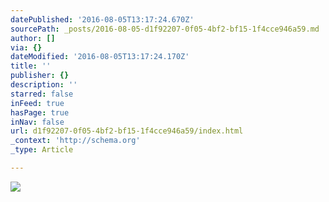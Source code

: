 ```yaml
---
datePublished: '2016-08-05T13:17:24.670Z'
sourcePath: _posts/2016-08-05-d1f92207-0f05-4bf2-bf15-1f4cce946a59.md
author: []
via: {}
dateModified: '2016-08-05T13:17:24.170Z'
title: ''
publisher: {}
description: ''
starred: false
inFeed: true
hasPage: true
inNav: false
url: d1f92207-0f05-4bf2-bf15-1f4cce946a59/index.html
_context: 'http://schema.org'
_type: Article

---
```

![](https://the-grid-user-content.s3-us-west-2.amazonaws.com/8a84d522-26e5-4504-84c0-8b9f69eca5f3.jpg)